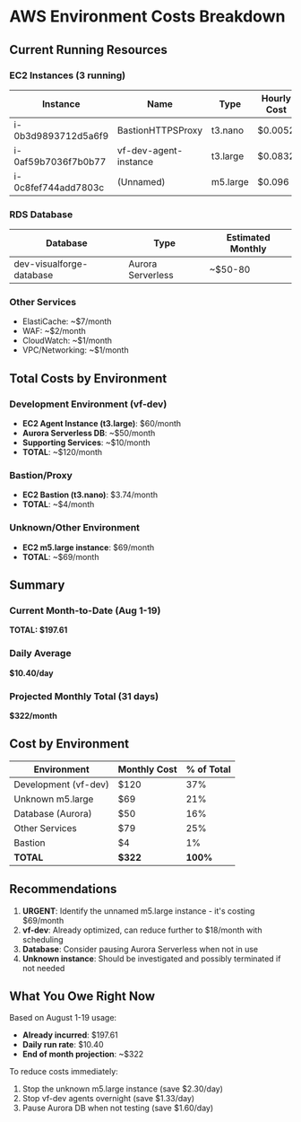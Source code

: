 # AWS Environment Costs Breakdown

## Current Running Resources

### EC2 Instances (3 running)
| Instance | Name | Type | Hourly Cost | Daily Cost | Monthly Cost |
|----------|------|------|-------------|------------|--------------|
| i-0b3d9893712d5a6f9 | BastionHTTPSProxy | t3.nano | $0.0052 | $0.12 | $3.74 |
| i-0af59b7036f7b0b77 | vf-dev-agent-instance | t3.large | $0.0832 | $2.00 | $60.00 |
| i-0c8fef744add7803c | (Unnamed) | m5.large | $0.096 | $2.30 | $69.12 |

### RDS Database
| Database | Type | Estimated Monthly |
|----------|------|------------------|
| dev-visualforge-database | Aurora Serverless | ~$50-80 |

### Other Services
- ElastiCache: ~$7/month
- WAF: ~$2/month
- CloudWatch: ~$1/month
- VPC/Networking: ~$1/month

## Total Costs by Environment

### Development Environment (vf-dev)
- **EC2 Agent Instance (t3.large)**: $60/month
- **Aurora Serverless DB**: ~$50/month
- **Supporting Services**: ~$10/month
- **TOTAL**: ~$120/month

### Bastion/Proxy
- **EC2 Bastion (t3.nano)**: $3.74/month
- **TOTAL**: ~$4/month

### Unknown/Other Environment
- **EC2 m5.large instance**: $69/month
- **TOTAL**: ~$69/month

## Summary

### Current Month-to-Date (Aug 1-19)
**TOTAL: $197.61**

### Daily Average
**$10.40/day**

### Projected Monthly Total (31 days)
**$322/month**

## Cost by Environment

| Environment | Monthly Cost | % of Total |
|-------------|-------------|------------|
| Development (vf-dev) | $120 | 37% |
| Unknown m5.large | $69 | 21% |
| Database (Aurora) | $50 | 16% |
| Other Services | $79 | 25% |
| Bastion | $4 | 1% |
| **TOTAL** | **$322** | **100%** |

## Recommendations

1. **URGENT**: Identify the unnamed m5.large instance - it's costing $69/month
2. **vf-dev**: Already optimized, can reduce further to $18/month with scheduling
3. **Database**: Consider pausing Aurora Serverless when not in use
4. **Unknown instance**: Should be investigated and possibly terminated if not needed

## What You Owe Right Now

Based on August 1-19 usage:
- **Already incurred**: $197.61
- **Daily run rate**: $10.40
- **End of month projection**: ~$322

To reduce costs immediately:
1. Stop the unknown m5.large instance (save $2.30/day)
2. Stop vf-dev agents overnight (save $1.33/day)
3. Pause Aurora DB when not testing (save $1.60/day)
